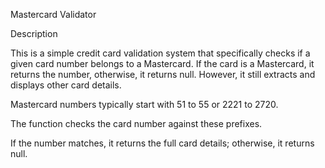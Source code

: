 Mastercard Validator

Description

This is a simple credit card validation system that specifically checks if a given card number belongs to a Mastercard. If the card is a Mastercard, it returns the number, otherwise, it returns null. However, it still extracts and displays other card details.

Mastercard numbers typically start with 51 to 55 or 2221 to 2720.

The function checks the card number against these prefixes.

If the number matches, it returns the full card details; otherwise, it returns null.